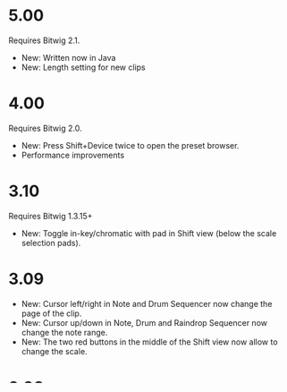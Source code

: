 # 5.00
Requires Bitwig 2.1.
* New: Written now in Java
* New: Length setting for new clips
        
# 4.00
Requires Bitwig 2.0.
* New: Press Shift+Device twice to open the preset browser.
* Performance improvements

# 3.10
Requires Bitwig 1.3.15+
* New: Toggle in-key/chromatic with pad in Shift view (below the scale selection pads).

# 3.09
* New: Cursor left/right in Note and Drum Sequencer now change the page of the clip.
* New: Cursor up/down in Note, Drum and Raindrop Sequencer now change the note range.
* New: The two red buttons in the middle of the Shift view now allow to change the scale.

# 3.08
Requires Bitwig 1.3.15+
* New: Track scrolls into view when selected
* New: Quantize is now working as expected (but only on selected notes). Use the properties window to set the quantize amount.
* Fixed: Scales did not update in sequencers.

# 3.07
* New: Added new 8th centered scale layouts.
* New: Display on screen notification about grid resolution for all sequencers
* Fixed: Scrolling drum range did not scroll it in the Bitwig drum device
* Fixed: The arrow buttons in the Shift mode always move the tracks and scenes. Switched the movement of tracks and scenes to be identical with the grid layout.
* Fixed: Corrected some lighting issues with track and scene button states.

# 3.05
* New: Added Option: Select Clip on Launch
* New: Added Option: Behaviour on stop
* Fixed: Track bank was not adjusted when track selection was changed in Bitwig.

# 3.04
* Double clicking the *Play button* returns play cursor to zero.
* Changed notification text from 'Play' to 'Start/Stop'
* Fixed: Scale layout and chromatic mode could not be changed from properties dialog.
* Fixed: Bank range in grouped tracks behaves weird (requires Bitwig 1.3.8 RC 2+)

# 3.03
* Added options to configure layout in play view with scene buttons.
* Fixed: Important performance improvement (updates of button LEDs are only done when changed) which fixes external hardware sync.

# 3.01
Compatible with Bitwig 1.2/1.3.
* Fixed: Notes did not cover the full range (octave range extended).

# 3.00
Compatible with Bitwig 1.2.
* Shift+7th session button toggles VST window.
* Select next / previous device with the two green buttons on the left of the Shift-page.
* Select next / previous device parameter bank with the two orange buttons on the left of the Shift-page.
* Added notification message when switching between instrument/audio channels and effect channels.
* Fixed track navigation for effect tracks.
* Fixed octave up/down in sequencer mode.

# 2.3
* Streamlined and fixed behaviour of cursor buttons with and without Shift pressed (see updated documentation).
* Bugfix: Fixed display of note range in sequencer mode.

# 2.2
Compatible with Bitwig 1.1.6.
* Removed selection of clip with same index when changing tracks because of some nasty side effects.

# 2.11
Compatible with Bitwig 1.1.X.
* Currently playing measure in Drum- and Notesequencer is now drawn in green. Nonactive measures are now painted orange.
* Bugfix: Clip recording did not start when pad was pressed if Bitwig was not already playing.

# 2.1
Compatible with Bitwig 1.1.
* New sequencer: Raindrops
* Scale settings are now editable in the Preferences dialog.
* Preferences: Fader Ctrl, Soft Keys
* In Note and Drum Sequencer you can now change the loop.
* The selected base key for the scale is now marked green.
* Quantize button is working but only if clip is already focused in editor.
* Replaced tap tempo with new native function.
* Performance increase.
* On track change the clip at the same index as on the previous track is selected.
* Bugfix: Deactivate drum sequencer on audio track
* Bugfix: The scale base key could only be changed in play and sequencer mode.

# 2.0
Compatible with Bitwig 1.0.14.
* Added new Play mode with Scales.
* Added new Drum Sequencer mode.
* Added new Note Sequencer mode.
* Added Transport controls.
* Improved device lookup.
* Bugfix: Right upper pad not recognized.